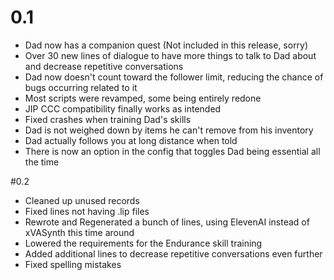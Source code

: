 # 0.1
- Dad now has a companion quest (Not included in this release, sorry)
- Over 30 new lines of dialogue to have more things to talk to Dad about and decrease repetitive conversations
- Dad now doesn't count toward the follower limit, reducing the chance of bugs occurring related to it
- Most scripts were revamped, some being entirely redone
- JIP CCC compatibility finally works as intended
- Fixed crashes when training Dad's skills
- Dad is not weighed down by items he can't remove from his inventory
- Dad actually follows you at long distance when told
- There is now an option in the config that toggles Dad being essential all the time

#0.2
- Cleaned up unused records
- Fixed lines not having .lip files
- Rewrote and Regenerated a bunch of lines, using ElevenAI instead of xVASynth this time around
- Lowered the requirements for the Endurance skill training
- Added additional lines to decrease repetitive conversations even further
- Fixed spelling mistakes